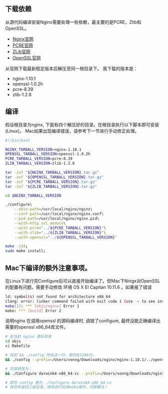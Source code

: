 
## 下载依赖

从源代码编译安装Nginx需要处理一些依赖，最主要的是PCRE，Zlib和OpenSSL。
* [Nginx官网](http://nginx.org/)
* [PCRE官网](http://www.pcre.org/)
* [ZLib官网](http://www.zlib.net/)
* [OpenSSL官网](https://www.openssl.org/source/)

从官网下载最新稳定版本后解压至同一根目录下。
我下载的版本是：
* nginx-1.10.1
* openssl-1.0.2h
* pcre-8.39
* zlib-1.2.8


## 编译

假设根目录为nginx, 下面有四个解压好的目录。在根目录执行以下脚本即可安装(Linux)。
Mac如果出现编译错误，请参考下一节进行手动修正处理。

```bash
#!/bin/bash

NGINX_TARBALL_VERSION=nginx-1.10.1
OPENSSL_TARBALL_VERSION=openssl-1.0.2h
PCRE_TARBALL_VERSION=pcre-8.39
ZLIB_TARBALL_VERSION=zlib-1.2.8

tar -zxf "${NGINX_TARBALL_VERSION}.tar.gz"
tar -zxf "${OPENSSL_TARBALL_VERSION}.tar.gz"
tar -zxf "${PCRE_TARBALL_VERSION}.tar.gz"
tar -zxf "${ZLIB_TARBALL_VERSION}.tar.gz"

cd $NGINX_TARBALL_VERSION

./configure\
    --sbin-path=/usr/local/nginx/nginx\
    --conf-path=/usr/local/nginx/nginx.conf\
    --pid-path=/usr/local/nginx/nginx.pid\
    --with-http_ssl_module\
    --with-pcre="../${PCRE_TARBALL_VERSION}"\
    --with-zlib="../${ZLIB_TARBALL_VERSION}"\
    --with-openssl="../${OPENSSL_TARBALL_VERSION}"

make -j24;
sudo make install;

```

## Mac下编译的额外注意事项。
在Linux下进行完Configure后可以直接开始编译了。但Mac下Ningx对OpenSSL的配置有问题。需要手动修改
环境 OS X EI Capitan 10.11.6 。如果报了错误
```bash
ld: symbol(s) not found for architecture x86_64
clang: error: linker command failed with exit code 1 (use -v to see invocation)
make[1]: *** [objs/nginx] Error 1
make: *** [build] Error 2
```
说明nginx 在调用openssl 的源码编译时, 调错了configure, 最终没能正确编译出需要的openssl x86_64库文件。
```bash
# 在当前 nginx 源码目录
cd objs
vi Makefile

# 找到`&& ./config`所在这一行，我的在1196行。
&& ./config --prefix=/Users/vonng/Downloads/nginx/nginx-1.10.1/../openssl-1.0.2h/.openssl no-shared  \

# 将其修改为：
&& ./Configure darwin64-x86_64-cc --prefix=/Users/vonng/Downloads/nginx/nginx-1.10.1/../openssl-1.0.2h/.openssl no-shared  \

# 即将 config 换为 ./Configure darwin64-x86_64-cc
# 保存并返回上级目录，继续进行后续make操作，问题解决！
```



